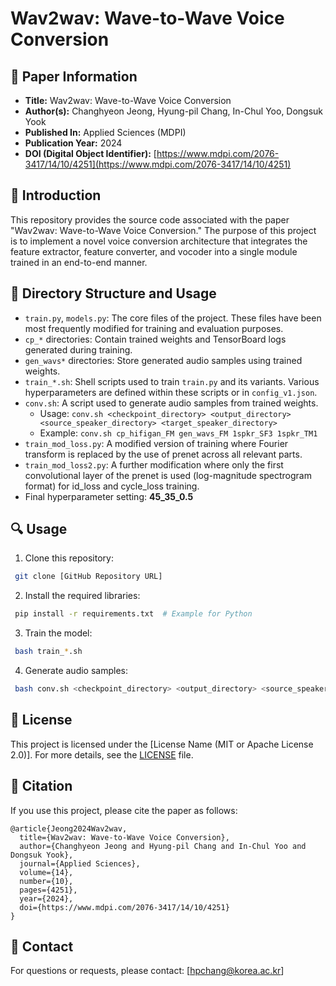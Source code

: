 # Wav2wav: Wave-to-Wave Voice Conversion

## 📖 Paper Information
- **Title:** Wav2wav: Wave-to-Wave Voice Conversion
- **Author(s):** Changhyeon Jeong, Hyung-pil Chang, In-Chul Yoo, Dongsuk Yook
- **Published In:** Applied Sciences (MDPI)
- **Publication Year:** 2024
- **DOI (Digital Object Identifier):** [https://www.mdpi.com/2076-3417/14/10/4251](https://www.mdpi.com/2076-3417/14/10/4251)

## 📌 Introduction
This repository provides the source code associated with the paper "Wav2wav: Wave-to-Wave Voice Conversion." The purpose of this project is to implement a novel voice conversion architecture that integrates the feature extractor, feature converter, and vocoder into a single module trained in an end-to-end manner.

## 📁 Directory Structure and Usage
- `train.py`, `models.py`: The core files of the project. These files have been most frequently modified for training and evaluation purposes.
- `cp_*` directories: Contain trained weights and TensorBoard logs generated during training.
- `gen_wavs*` directories: Store generated audio samples using trained weights.
- `train_*.sh`: Shell scripts used to train `train.py` and its variants. Various hyperparameters are defined within these scripts or in `config_v1.json`.
- `conv.sh`: A script used to generate audio samples from trained weights.
  - Usage: `conv.sh <checkpoint_directory> <output_directory> <source_speaker_directory> <target_speaker_directory>`  
  - Example: `conv.sh cp_hifigan_FM gen_wavs_FM 1spkr_SF3 1spkr_TM1`
- `train_mod_loss.py`: A modified version of training where Fourier transform is replaced by the use of prenet across all relevant parts.
- `train_mod_loss2.py`: A further modification where only the first convolutional layer of the prenet is used (log-magnitude spectrogram format) for id_loss and cycle_loss training.
- Final hyperparameter setting: **45_35_0.5**

## 🔍 Usage
1. Clone this repository:
```bash
 git clone [GitHub Repository URL]
```
2. Install the required libraries:
```bash
 pip install -r requirements.txt  # Example for Python
```
3. Train the model:
```bash
 bash train_*.sh
```
4. Generate audio samples:
```bash
 bash conv.sh <checkpoint_directory> <output_directory> <source_speaker_directory> <target_speaker_directory>
```

## 📜 License
This project is licensed under the [License Name (MIT or Apache License 2.0)]. For more details, see the [LICENSE](./LICENSE) file.

## 📢 Citation
If you use this project, please cite the paper as follows:
```
@article{Jeong2024Wav2wav,
  title={Wav2wav: Wave-to-Wave Voice Conversion},
  author={Changhyeon Jeong and Hyung-pil Chang and In-Chul Yoo and Dongsuk Yook},
  journal={Applied Sciences},
  volume={14},
  number={10},
  pages={4251},
  year={2024},
  doi={https://www.mdpi.com/2076-3417/14/10/4251}
}
```

## 📧 Contact
For questions or requests, please contact: [hpchang@korea.ac.kr]
